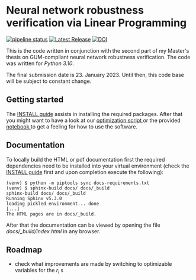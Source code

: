# Neural network robustness verification via Linear Programming

[![pipeline status](https://gitlab1.ptb.de/ludwig10_masters_thesis/lp_nn_robustness_verification/badges/main/pipeline.svg)](https://gitlab1.ptb.de/ludwig10_masters_thesis/lp_nn_robustness_verification/-/commits/main)
[![Latest Release](https://img.shields.io/github/v/release/BjoernLudwigPTB/lp_nn_robustness_verification?label=Latest%20release)](https://github.com/BjoernLudwigPTB/lp_nn_robustness_verification/releases/latest)
[![DOI](https://zenodo.org/badge/587113361.svg)](https://zenodo.org/badge/latestdoi/587113361)

This is the code written in conjunction with the second part of my Master's thesis on 
GUM-compliant neural network robustness verification. The code was written for 
_Python 3.10_.

The final submission date is 23. January 2023. Until then, this code base will be 
subject to constant change.

## Getting started

The [INSTALL guide](INSTALL.md) assists in installing the required packages.
After that you might want to have a look at our [optimization script
](./src/lp_nn_robustness_verification/optimize.py) or the provided [notebook
](./src/lp_nn_robustness_verification/examples/linear_inclusion.ipynb) to get a 
feeling for how to use the software.

## Documentation

To locally build the HTML or pdf documentation first the required dependencies need 
to be installed into your virtual environment (check the [INSTALL guide](INSTALL.md) 
first and upon completion execute the following):

```shell
(venv) $ python -m piptools sync docs-requirements.txt
(venv) $ sphinx-build docs/ docs/_build
sphinx-build docs/ docs/_build
Running Sphinx v5.3.0
loading pickled environment... done
[...]
The HTML pages are in docs/_build.
```

After that the documentation can be viewed by opening the file
_docs/\_build/index.html_ in any browser.

## Roadmap

- check what improvements are made by switching to optimizable variables for the $r_i$ s